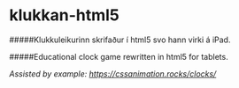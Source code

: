 # klukkan-html5

#####Klukkuleikurinn skrifaður í html5 svo hann virki á iPad.

#####Educational clock game rewritten in html5 for tablets.

*Assisted by example: https://cssanimation.rocks/clocks/*
